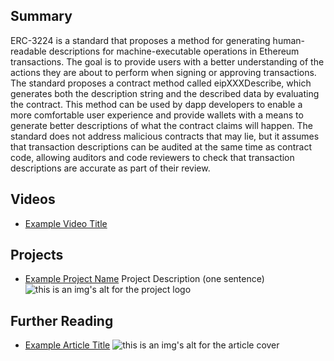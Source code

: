 ## Summary

ERC-3224 is a standard that proposes a method for generating human-readable descriptions for machine-executable operations in Ethereum transactions. The goal is to provide users with a better understanding of the actions they are about to perform when signing or approving transactions. The standard proposes a contract method called eipXXXDescribe, which generates both the description string and the described data by evaluating the contract. This method can be used by dapp developers to enable a more comfortable user experience and provide wallets with a means to generate better descriptions of what the contract claims will happen. The standard does not address malicious contracts that may lie, but it assumes that transaction descriptions can be audited at the same time as contract code, allowing auditors and code reviewers to check that transaction descriptions are accurate as part of their review.

## Videos

- [Example Video Title](https://www.youtube.com/watch?v=TDGq4aeevgY)

## Projects

- [Example Project Name](https://xxxx.xxx/xxxxx) Project Description (one sentence) ![this is an img's alt for the project logo](https://xxxx.xxx/project-logo.xxx)

## Further Reading

- [Example Article Title](https://xxxx.xxx/xxxxx) ![this is an img's alt for the article cover](https://xxxx.xxx/article-cover.xxx)
